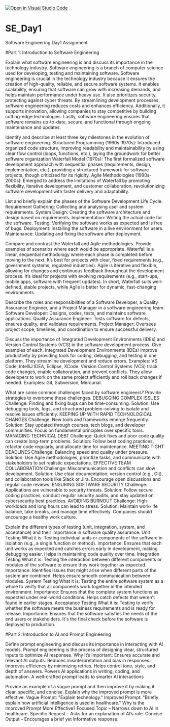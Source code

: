 [![Open in Visual Studio Code](https://classroom.github.com/assets/open-in-vscode-2e0aaae1b6195c2367325f4f02e2d04e9abb55f0b24a779b69b11b9e10269abc.svg)](https://classroom.github.com/online_ide?assignment_repo_id=18365807&assignment_repo_type=AssignmentRepo)
# SE_Day1
Software Engineering Day1 Assignment

#Part 1: Introduction to Software Engineering

Explain what software engineering is and discuss its importance in the technology industry.
Software engineering is a branch of computer science used for developing, testing and maintaining software.
Software engineering is crucial in the technology industry because it ensures the creation of high-quality, reliable, and secure software systems. It enables scalability, ensuring that software can grow with increasing demands, and helps maintain performance under heavy use. It also prioritizes security, protecting against cyber threats. By streamlining development processes, software engineering reduces costs and enhances efficiency. Additionally, it supports innovation, allowing companies to stay competitive by building cutting-edge technologies. Lastly, software engineering ensures that software remains up-to-date, secure, and functional through ongoing maintenance and updates.

Identify and describe at least three key milestones in the evolution of software engineering.
Structured Programming (1960s-1970s): Introduced organized code structure, improving readability and maintainability by using clear flow control (loops, functions, etc.), laying the groundwork for better software organization
Waterfall Model (1970s): The first formalized software development approach with sequential phases (requirements, design, implementation, etc.), providing a structured framework for software projects, though criticized for its rigidity.
Agile Methodologies (1990s-2000s): Emerged to address the limitations of Waterfall by promoting flexibility, iterative development, and customer collaboration, revolutionizing software development with faster delivery and adaptability.

List and briefly explain the phases of the Software Development Life Cycle.
Requirement Gathering: Collecting and analysing user and system requirements.
System Design: Creating the software architecture and design based on requirements.
Implementation: Writing the actual code for the software.
Testing: Verifying the software works as expected and is free of bugs.
Deployment: Installing the software in a live environment for users.
Maintenance: Updating and fixing the software after deployment.


Compare and contrast the Waterfall and Agile methodologies. Provide examples of scenarios where each would be appropriate.
Waterfall is a linear, sequential methodology where each phase is completed before moving to the next. It’s best for projects with clear, fixed requirements (e.g., government systems, regulated industries).
Agile is iterative and flexible, allowing for changes and continuous feedback throughout the development process. It’s ideal for projects with evolving requirements (e.g., start-ups, mobile apps, software with frequent updates).
In short, Waterfall suits well-defined, stable projects, while Agile is better for dynamic, fast-changing environments.


Describe the roles and responsibilities of a Software Developer, a Quality Assurance Engineer, and a Project Manager in a software engineering team.
Software Developer: Designs, codes, tests, and maintains software applications.
Quality Assurance Engineer: Tests software for defects, ensures quality, and validates requirements.
Project Manager: Oversees project scope, timelines, and coordination to ensure successful delivery.


Discuss the importance of Integrated Development Environments (IDEs) and Version Control Systems (VCS) in the software development process. Give examples of each.
Integrated Development Environments (IDEs) improve productivity by providing tools for coding, debugging, and testing in one platform. They streamline development and reduce errors.
Examples: VS Code, IntelliJ IDEA, Eclipse, XCode.
Version Control Systems (VCS) track code changes, enable collaboration, and prevent conflicts. They allow developers to work on the same project efficiently and roll back changes if needed.
Examples: Git, Subversion, Mercurial.


What are some common challenges faced by software engineers? Provide strategies to overcome these challenges.
DEBUGGING COMPLEX ISSUES
Challenge: Finding and fixing bugs can be time-consuming.
Solution: Use debugging tools, logs, and structured problem-solving to isolate and resolve issues efficiently.
KEEPING UP WITH RAPID TECHNOLOGICAL CHANGES
Challenge: New tools and frameworks emerge frequently.
Solution: Stay updated through courses, tech blogs, and developer communities. Focus on fundamental principles over specific tools.
MANAGING TECHNICAL DEBT
Challenge: Quick fixes and poor code quality can create long-term problems.
Solution: Follow best coding practices, refactor code regularly, and allocate time for maintenance.
MEETING TIGHT DEADLINES
Challenge: Balancing speed and quality under pressure.
Solution: Use Agile methodologies, prioritize tasks, and communicate with stakeholders to set realistic expectations.
EFFECTIVE TEAM COLLABORATION
Challenge: Miscommunication and conflicts can slow development.
Solution: Use clear documentation, version control (e.g., Git), and collaboration tools like Slack or Jira. Encourage open discussions and regular code reviews.
ENSURING SOFTWARE SECURITY
Challenge: Applications are vulnerable to security threats.
Solution: Follow secure coding practices, conduct regular security audits, and stay updated on cybersecurity best practices.
AVOIDING BURNOUT
Challenge: High workloads and long hours can lead to stress.
Solution: Maintain work-life balance, take breaks, and manage time effectively. Companies should encourage a healthy work culture.


Explain the different types of testing (unit, integration, system, and acceptance) and their importance in software quality assurance.
Unit Testing
What it is: Testing individual units or components of the software in isolation (e.g., a single function or method).
Importance: Ensures that each unit works as expected and catches errors early in development, making debugging easier. Helps in maintaining code quality over time.
Integration Testing
What it is: Testing the interaction between different components or modules of the software to ensure they work together as expected.
Importance: Identifies issues that might arise when different parts of the system are combined. Helps ensure smooth communication between modules.
System Testing
What it is: Testing the entire software system as a whole to verify that all components work together in the intended environment.
Importance: Ensures that the complete system functions as expected under real-world conditions. Helps catch defects that weren't found in earlier stages.
Acceptance Testing
What it is: Testing to verify whether the software meets the business requirements and is ready for release.
Importance: Ensures that the software satisfies the needs of the end users or stakeholders. It's the final check before the software is deployed to production.


#Part 2: Introduction to AI and Prompt Engineering


Define prompt engineering and discuss its importance in interacting with AI models.
Prompt engineering is the process of designing clear, structured inputs to optimize AI responses.
Why It’s Important:
Ensures accurate and relevant AI outputs.
Reduces misinterpretation and bias in responses.
Improves efficiency by minimizing retries.
Helps control tone, style, and depth of answers.
Powers AI applications in writing, coding, and automation.
A well-crafted prompt leads to smarter AI interactions


Provide an example of a vague prompt and then improve it by making it clear, specific, and concise. Explain why the improved prompt is more effective.
Vague Prompt: "Explain technology."
Improved Prompt: "Briefly explain how artificial intelligence is used in healthcare."
Why is the Improved Prompt More Effective?
Focused Topic – Narrows down to AI in healthcare.
Specific Request – Asks for an explanation of AI’s role.
Concise Output – Encourages a brief yet informative response.
